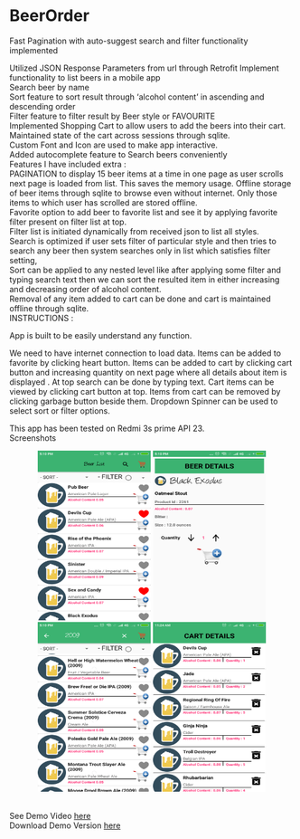 # BeerOrder
Fast Pagination with auto-suggest search and filter functionality implemented

Utilized JSON Response Parameters from url through Retrofit
Implement functionality to list beers in a mobile app
<br>
Search beer by name
<br>
 Sort feature to sort result through ‘alcohol content’ in ascending and descending order
 <br>
Filter feature to filter result by Beer style or FAVOURITE 
<br>
 Implemented Shopping Cart to allow users to add the beers into their cart. Maintained state of the cart across sessions through sqlite.
<br>Custom Font and Icon are used to make app interactive.
<br>
Added autocomplete feature to Search beers conveniently 
<br>
Features I have included extra :<br>
PAGINATION to display 15 beer items at a time in one page as user scrolls next page is loaded from list. This saves the memory usage.
Offline storage of beer items through sqlite to browse even without internet. Only those items to which user has scrolled are stored offline.
<br>
Favorite option to add beer to favorite list and see it by applying favorite filter present on filter list at top.
<br>
Filter list is initiated dynamically from received json to list all styles.
<br>
Search is optimized if user sets filter of particular style and then tries to search any beer then system searches only in list which satisfies filter setting,
<br>
Sort can be applied to any nested level like after applying some filter and typing search text then we can sort the resulted item in either increasing and decreasing order of alcohol content.
<br>
Removal of any item added to cart can be done and cart is maintained offline through sqlite.
<br>
INSTRUCTIONS :


App is built to be easily understand any function.

We need to have internet connection to load data.
Items can be added to favorite by clicking heart button.
Items can be added to cart by clicking cart button and increasing quantity on next page where all details about item is displayed .
At top search can be done by typing text.
Cart items can be viewed by clicking cart button at top.
Items from cart can be removed by clicking garbage button beside them.
Dropdown Spinner can be used to select sort or filter options.


This app has been tested on Redmi 3s prime API 23.
<br>
Screenshots
 <p align = 'center'>
 <img  width = '200' height = '300' src = 'https://github.com/kushagrasaxenaknit/BeerOrder/blob/master/Screenshots/Screenshot_2018-07-01-17-10-02-264_com.kushagra.beerorder.png' />
  <img width = '200' height = '300' src = 'https://github.com/kushagrasaxenaknit/BeerOrder/blob/master/Screenshots/Screenshot_2018-07-01-17-10-16-095_com.kushagra.beerorder.png'/>
     <img  width = '200' height = '300' src = 'https://github.com/kushagrasaxenaknit/BeerOrder/blob/master/Screenshots/Screenshot_2018-07-01-17-10-40-654_com.kushagra.beerorder.png' />
  <img width = '200' height = '300' src = 'https://github.com/kushagrasaxenaknit/BeerOrder/blob/master/Screenshots/Screenshot_2018-07-21-11-24-16-494_com.kushagra.beerorder.png'/>

   
 </p>
 <br>
See Demo Video <a href = 'https://github.com/kushagrasaxenaknit/BeerOrder/blob/master/Screenshots/Demo%20Video.mp4'>here </a>
<br>
Download Demo Version <a href = 'https://github.com/kushagrasaxenaknit/BeerOrder/blob/master/Screenshots/kushagraBeer.apk'>here </a>


